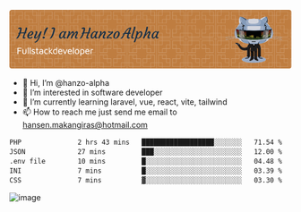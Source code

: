 ![Header](./github-header-image.png)

- 👋 Hi, I’m @hanzo-alpha
- 👀 I’m interested in software developer
- 🌱 I’m currently learning laravel, vue, react, vite, tailwind
- 📫 How to reach me just send me email to hansen.makangiras@hotmail.com 

<!---
hanzo-alpha/hanzo-alpha is a ✨ special ✨ repository because its `README.md` (this file) appears on your GitHub profile.
You can click the Preview link to take a look at your changes.
--->

<!--START_SECTION:waka-->

```txt
PHP              2 hrs 43 mins   ██████████████████░░░░░░░   71.54 %
JSON             27 mins         ███░░░░░░░░░░░░░░░░░░░░░░   12.00 %
.env file        10 mins         █░░░░░░░░░░░░░░░░░░░░░░░░   04.48 %
INI              7 mins          █░░░░░░░░░░░░░░░░░░░░░░░░   03.39 %
CSS              7 mins          ▓░░░░░░░░░░░░░░░░░░░░░░░░   03.30 %
```

<!--END_SECTION:waka-->

![image](https://github.com/hanzo-alpha/hanzo-alpha/assets/111342797/c4bd2977-6123-4017-8652-6e166259b484)

